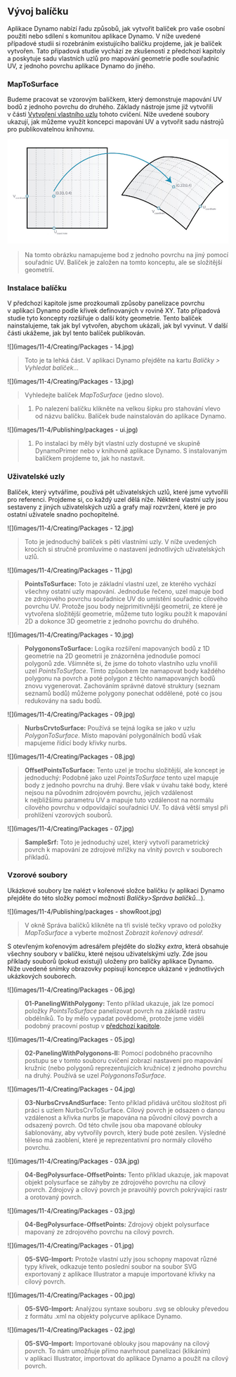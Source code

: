 

## Vývoj balíčku

Aplikace Dynamo nabízí řadu způsobů, jak vytvořit balíček pro vaše osobní použití nebo sdílení s komunitou aplikace Dynamo. V níže uvedené případové studii si rozebráním existujícího balíčku projdeme, jak je balíček vytvořen. Tato případová studie vychází ze zkušeností z předchozí kapitoly a poskytuje sadu vlastních uzlů pro mapování geometrie podle souřadnic UV, z jednoho povrchu aplikace Dynamo do jiného.

### MapToSurface

Budeme pracovat se vzorovým balíčkem, který demonstruje mapování UV bodů z jednoho povrchu do druhého. Základy nástroje jsme již vytvořili v části [Vytvoření vlastního uzlu](../10_Custom-Nodes/10-2_Creating.md) tohoto cvičení. Níže uvedené soubory ukazují, jak můžeme využít koncepci mapování UV a vytvořit sadu nástrojů pro publikovatelnou knihovnu.

![](images/11-4/uvMap.jpg)

> Na tomto obrázku namapujeme bod z jednoho povrchu na jiný pomocí souřadnic UV. Balíček je založen na tomto konceptu, ale se složitější geometrií.

### Instalace balíčku

V předchozí kapitole jsme prozkoumali způsoby panelizace povrchu v aplikaci Dynamo podle křivek definovaných v rovině XY. Tato případová studie tyto koncepty rozšiřuje o další kóty geometrie. Tento balíček nainstalujeme, tak jak byl vytvořen, abychom ukázali, jak byl vyvinut. V další části ukážeme, jak byl tento balíček publikován.

![](images/11-4/Creating/Packages - 14.jpg)

> Toto je ta lehká část. V aplikaci Dynamo přejděte na kartu *Balíčky > Vyhledat balíček...*

![](images/11-4/Creating/Packages - 13.jpg)

> Vyhledejte balíček *MapToSurface* (jedno slovo).

> 1. Po nalezení balíčku klikněte na velkou šipku pro stahování vlevo od názvu balíčku. Balíček bude nainstalován do aplikace Dynamo.

![](images/11-4/Publishing/packages - ui.jpg)

> 1. Po instalaci by měly být vlastní uzly dostupné ve skupině DynamoPrimer nebo v knihovně aplikace Dynamo. S instalovaným balíčkem projdeme to, jak ho nastavit.

### Uživatelské uzly

Balíček, který vytváříme, používá pět uživatelských uzlů, které jsme vytvořili pro referenci. Projdeme si, co každý uzel dělá níže. Některé vlastní uzly jsou sestaveny z jiných uživatelských uzlů a grafy mají rozvržení, které je pro ostatní uživatele snadno pochopitelné.

![](images/11-4/Creating/Packages - 12.jpg)

> Toto je jednoduchý balíček s pěti vlastními uzly. V níže uvedených krocích si stručně promluvíme o nastavení jednotlivých uživatelských uzlů.

![](images/11-4/Creating/Packages - 11.jpg)

> **PointsToSurface:** Toto je základní vlastní uzel, ze kterého vychází všechny ostatní uzly mapování. Jednoduše řečeno, uzel mapuje bod ze zdrojového povrchu souřadnice UV do umístění souřadnic cílového povrchu UV. Protože jsou body nejprimitivnější geometrií, ze které je vytvořena složitější geometrie, můžeme tuto logiku použít k mapování 2D a dokonce 3D geometrie z jednoho povrchu do druhého.

![](images/11-4/Creating/Packages - 10.jpg)

> **PolygononsToSurface:** Logika rozšíření mapovaných bodů z 1D geometrie na 2D geometrii je znázorněna jednoduše pomocí polygonů zde. Všimněte si, že jsme do tohoto vlastního uzlu vnořili uzel *PointsToSurface*. Tímto způsobem lze namapovat body každého polygonu na povrch a poté polygon z těchto namapovaných bodů znovu vygenerovat. Zachováním správné datové struktury (seznam seznamů bodů) můžeme polygony ponechat oddělené, poté co jsou redukovány na sadu bodů.

![](images/11-4/Creating/Packages - 09.jpg)

> **NurbsCrvtoSurface:** Používá se tejná logika se jako v uzlu *PolygonToSurface*. Místo mapování polygonálních bodů však mapujeme řídicí body křivky nurbs.

![](images/11-4/Creating/Packages - 08.jpg)

> **OffsetPointsToSurface:** Tento uzel je trochu složitější, ale koncept je jednoduchý: Podobně jako uzel *PointsToSurface* tento uzel mapuje body z jednoho povrchu na druhý. Bere však v úvahu také body, které nejsou na původním zdrojovém povrchu, jejich vzdálenost k nejbližšímu parametru UV a mapuje tuto vzdálenost na normálu cílového povrchu v odpovídající souřadnici UV. To dává větší smysl při prohlížení vzorových souborů.

![](images/11-4/Creating/Packages - 07.jpg)

> **SampleSrf:** Toto je jednoduchý uzel, který vytvoří parametrický povrch k mapování ze zdrojové mřížky na vlnitý povrch v souborech příkladů.

### Vzorové soubory

Ukázkové soubory lze nalézt v kořenové složce balíčku (v aplikaci Dynamo přejděte do této složky pomocí možností *Balíčky>Správa balíčků...*).

![](images/11-4/Publishing/packages - showRoot.jpg)

> V okně Správa balíčků klikněte na tři svislé tečky vpravo od položky *MapToSurface* a vyberte možnost *Zobrazit kořenový adresář.*

S otevřeným kořenovým adresářem přejděte do složky *extra*, která obsahuje všechny soubory v balíčku, které nejsou uživatelskými uzly. Zde jsou příklady souborů (pokud existují) uloženy pro balíčky aplikace Dynamo. Níže uvedené snímky obrazovky popisují koncepce ukázané v jednotlivých ukázkových souborech.

![](images/11-4/Creating/Packages - 06.jpg)

> **01-PanelingWithPolygony:** Tento příklad ukazuje, jak lze pomocí položky *PointsToSurface* panelizovat povrch na základě rastru obdélníků. To by mělo vypadat povědomě, protože jsme viděli podobný pracovní postup v [předchozí kapitole](../10_Custom-Nodes/10-2_Creating.md).

![](images/11-4/Creating/Packages - 05.jpg)

> **02-PanelingWithPolygonons-II:** Pomocí podobného pracovního postupu se v tomto souboru cvičení zobrazí nastavení pro mapování kružnic (nebo polygonů reprezentujících kružnice) z jednoho povrchu na druhý. Používá se uzel *PolygononsToSurface*.

![](images/11-4/Creating/Packages - 04.jpg)

> **03-NurbsCrvsAndSurface:** Tento příklad přidává určitou složitost při práci s uzlem NurbsCrvToSurface. Cílový povrch je odsazen o danou vzdálenost a křivka nurbs je mapována na původní cílový povrch a odsazený povrch. Od této chvíle jsou oba mapované oblouky šablonovány, aby vytvořily povrch, který bude poté zesílen. Výsledné těleso má zaoblení, které je reprezentativní pro normály cílového povrchu.

![](images/11-4/Creating/Packages - 03A.jpg)

> **04-BegPolysurface-OffsetPoints:** Tento příklad ukazuje, jak mapovat objekt polysurface se záhyby ze zdrojového povrchu na cílový povrch. Zdrojový a cílový povrch je pravoúhlý povrch pokrývající rastr a orotovaný povrch.

![](images/11-4/Creating/Packages - 03.jpg)

> **04-BegPolysurface-OffsetPoints:** Zdrojový objekt polysurface mapovaný ze zdrojového povrchu na cílový povrch.

![](images/11-4/Creating/Packages - 01.jpg)

> **05-SVG-Import:** Protože vlastní uzly jsou schopny mapovat různé typy křivek, odkazuje tento poslední soubor na soubor SVG exportovaný z aplikace Illustrator a mapuje importované křivky na cílový povrch.

![](images/11-4/Creating/Packages - 00.jpg)

> **05-SVG-Import:** Analýzou syntaxe souboru .svg se oblouky převedou z formátu .xml na objekty polycurve aplikace Dynamo.

![](images/11-4/Creating/Packages - 02.jpg)

> **05-SVG-Import:** Importované oblouky jsou mapovány na cílový povrch. To nám umožňuje přímo navrhnout panelizaci (klikáním) v aplikaci Illustrator, importovat do aplikace Dynamo a použít na cílový povrch.

